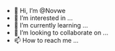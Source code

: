 - 👋 Hi, I’m @Novwe
- 👀 I’m interested in ...
- 🌱 I’m currently learning ...
- 💞️ I’m looking to collaborate on ...
- 📫 How to reach me ...

<!---
Novwe/Novwe is a ✨ special ✨ repository because its `README.md` (this file) appears on your GitHub profile.
You can click the Preview link to take a look at your changes.
--->
